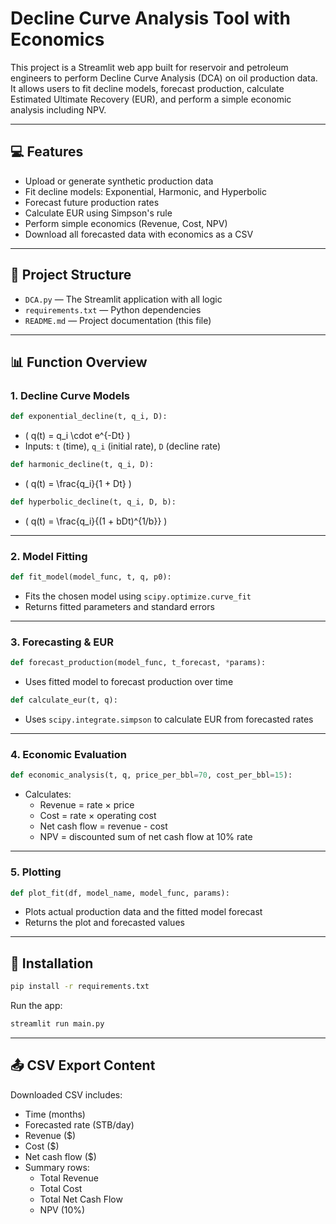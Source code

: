 # Decline Curve Analysis Tool with Economics

This project is a Streamlit web app built for reservoir and petroleum engineers to perform Decline Curve Analysis (DCA) on oil production data. It allows users to fit decline models, forecast production, calculate Estimated Ultimate Recovery (EUR), and perform a simple economic analysis including NPV.

---

## 💻 Features

- Upload or generate synthetic production data
- Fit decline models: Exponential, Harmonic, and Hyperbolic
- Forecast future production rates
- Calculate EUR using Simpson's rule
- Perform simple economics (Revenue, Cost, NPV)
- Download all forecasted data with economics as a CSV

---

## 📂 Project Structure

- `DCA.py` — The Streamlit application with all logic
- `requirements.txt` — Python dependencies
- `README.md` — Project documentation (this file)

---

## 📊 Function Overview

### 1. **Decline Curve Models**

```python
def exponential_decline(t, q_i, D):
```
- \( q(t) = q_i \cdot e^{-Dt} \)
- Inputs: `t` (time), `q_i` (initial rate), `D` (decline rate)

```python
def harmonic_decline(t, q_i, D):
```
- \( q(t) = \frac{q_i}{1 + Dt} \)

```python
def hyperbolic_decline(t, q_i, D, b):
```
- \( q(t) = \frac{q_i}{(1 + bDt)^{1/b}} \)

---

### 2. **Model Fitting**

```python
def fit_model(model_func, t, q, p0):
```
- Fits the chosen model using `scipy.optimize.curve_fit`
- Returns fitted parameters and standard errors

---

### 3. **Forecasting & EUR**

```python
def forecast_production(model_func, t_forecast, *params):
```
- Uses fitted model to forecast production over time

```python
def calculate_eur(t, q):
```
- Uses `scipy.integrate.simpson` to calculate EUR from forecasted rates

---

### 4. **Economic Evaluation**

```python
def economic_analysis(t, q, price_per_bbl=70, cost_per_bbl=15):
```
- Calculates:
  - Revenue = rate × price
  - Cost = rate × operating cost
  - Net cash flow = revenue - cost
  - NPV = discounted sum of net cash flow at 10% rate

---

### 5. **Plotting**

```python
def plot_fit(df, model_name, model_func, params):
```
- Plots actual production data and the fitted model forecast
- Returns the plot and forecasted values

---

## 🔧 Installation

```bash
pip install -r requirements.txt
```

Run the app:

```bash
streamlit run main.py
```

---

## 📤 CSV Export Content

Downloaded CSV includes:
- Time (months)
- Forecasted rate (STB/day)
- Revenue ($)
- Cost ($)
- Net cash flow ($)
- Summary rows:
  - Total Revenue
  - Total Cost
  - Total Net Cash Flow
  - NPV (10%)


